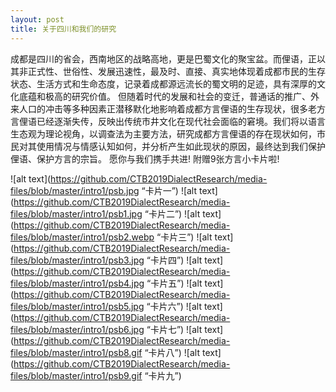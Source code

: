 ```yaml
---
layout: post
title: 关于四川和我们的研究
---
```


成都是四川的省会，西南地区的战略高地，更是巴蜀文化的聚宝盆。而俚语，正以其非正式性、世俗性、发展迅速性，最及时、直接、真实地体现着成都市民的生存状态、生活方式和生命态度，记录着成都源远流长的蜀文明的足迹，具有深厚的文化底蕴和极高的研究价值。
但随着时代的发展和社会的变迁，普通话的推广、外来人口的冲击等多种因素正潜移默化地影响着成都方言俚语的生存现状，很多老方言俚语已经逐渐失传，反映出传统市井文化在现代社会面临的窘境。我们将以语言生态观为理论视角，以调查法为主要方法，研究成都方言俚语的存在现状如何，市民对其使用情况与情感认知如何，并分析产生如此现状的原因，最终达到我们保护俚语、保护方言的宗旨。
愿你与我们携手共进!
附赠9张方言小卡片啦!

![alt text](https://github.com/CTB2019DialectResearch/media-files/blob/master/intro1/psb.jpg “卡片一”)
![alt text](https://github.com/CTB2019DialectResearch/media-files/blob/master/intro1/psb1.jpg “卡片二”)
![alt text](https://github.com/CTB2019DialectResearch/media-files/blob/master/intro1/psb2.webp “卡片三”)
![alt text](https://github.com/CTB2019DialectResearch/media-files/blob/master/intro1/psb3.jpg “卡片四”)
![alt text](https://github.com/CTB2019DialectResearch/media-files/blob/master/intro1/psb4.jpg “卡片五”)
![alt text](https://github.com/CTB2019DialectResearch/media-files/blob/master/intro1/psb5.jpg “卡片六”)
![alt text](https://github.com/CTB2019DialectResearch/media-files/blob/master/intro1/psb6.jpg “卡片七”)
![alt text](https://github.com/CTB2019DialectResearch/media-files/blob/master/intro1/psb8.gif “卡片八”)
![alt text](https://github.com/CTB2019DialectResearch/media-files/blob/master/intro1/psb9.gif “卡片九”)
